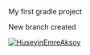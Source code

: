 My first gradle project

New branch created


[![HuseyinEmreAksoy](https://circleci.com/gh/HuseyinEmreAksoy/MyWebsite.svg?style=svg)](https://app.circleci.com/jobs/github/HuseyinEmreAksoy/MyWebsite/8?utm_campaign=vcs-integration-link&utm_medium=referral&utm_source=github-build-link)